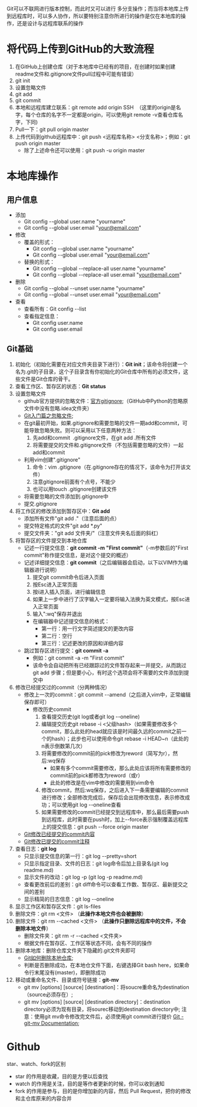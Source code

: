 Git可以不联网进行版本控制，而此时又可以进行 多分支操作；而当将本地库上传到远程库时，可以多人协作，所以要特别注意你所进行的操作是仅在本地库的操作，还是设计与远程库联系的操作
# 将代码上传到GitHub的大致流程
1. 在GitHub上创建仓库（对于本地库中已经有的项目，在创建时如果创建readme文件和.gitignore文件pull过程中可能有错误）
2. git init
3. 设置忽略文件
4. git add
5. git commit
6. 本地和远程库建立联系：git remote add origin SSH  （这里的origin是名字，每个仓库的名字不一定都是origin，可以使用git remote -v查看仓库名字，下同)
7. Pull一下：git pull origin master
8. 上传代码到github远程库中：git push <远程库名称> <分支名称>；例如：git push origin master
	- 除了上述命令还可以使用：git push -u origin master
# 本地库操作
## 用户信息
- 添加
	- Git config --global user.name "yourname"
	- Git config --global user.email "your@email.com"
- 修改
	- 覆盖的形式：
		- Git config --global user.name "yourname"
		- Git config --global user.email "your@email.com"
	- 替换的形式：
		- Git config --global --replace-all user.name "yourname"
		- Git config --global --replace-all user.email "your@email.com"
- 删除
	- Git config --global --unset user.name "yourname"
	- Git config --global --unset user.email "your@email.com"
- 查看
	- 查看所有：Git config --list
	- 查看指定信息：
		- Git config user.name
		- Git config user.email
## Git基础
1. 初始化（初始化需要在对应文件夹目录下进行）：**Git init**；该命令将创建一个名为.git的子目录，这个子目录含有你初始化的Git仓库中所有的必须文件，这些文件是Git仓库的骨干。
2. 查看工作区、暂存区的状态：**Git status**
3. 设置忽略文件
	- github官方提供的忽略文件：[官方gitignore](https://github.com/github/gitignore);（GitHub中Python的忽略原文件中没有忽略.idea文件夹）
	-  [Git入门篇之忽略文件](https://zhuanlan.zhihu.com/p/60752662);
	- 在git最初开始，如果.gitignore和需要忽略的文件一期add和commit，可能导致忽略失败。则可以采用以下任意两种方法：
		1. 先add和commit  .gitignore文件，在git add .所有文件
		2. 将需要提交的文件和.gitignore文件（不包括需要忽略的文件）一起add和commit
	- 利用vim创建".gitignore"
		1. 命令：vim .gitignore（在.gitignore存在的情况下，该命令为打开该文件）
		2. 注意gitignore前面有个点号，不能少
		3. 也可以用touch .gitignore创建该文件
	- 将需要忽略的文件添加到.gitignore中
	- 提交.gitignore
4. 将工作区的修改添加到暂存区中：**Git add**
	- 添加所有文件"git add ."（注意后面的点）
	- 提交特定格式的文件"git add *.py"
	- 提交文件夹："git add 文件夹/"（注意文件夹名后面的斜杠）
5. 将暂存区的文件提交到本地仓库
	- 记述一行提交信息：**git commit -m "First commit"**（-m参数后的"First commit"称作提交信息，是对这个提交的概述）
	- 记述详细提交信息：**git commit**（之后编辑器会启动，以下以VIM作为编辑器进行说明）
		1. 提交git commit命令后进入页面
		2. 按Esc进入正常页面
		3. 按i进入插入页面，进行编辑信息
		4. 如果上一步中进行了汉字输入一定要将输入法换为英文模式，按Esc进入正常页面
		5. 输入":wq"保存并退出
		- 在编辑器中记述提交信息的格式：
			- 第一行：用一行文字简述提交的更改内容
			- 第二行：空行
			- 第三行：记述更改的原因和详细内容
	- 跳过暂存区进行提交：**git commit -a**
		- 例如：git commit -a -m "First commit"
		- 该命令会自动把所有已经跟踪过的文件暂存起来一并提交，从而跳过 git add 步骤；但是要小心，有时这个选项会将不需要的文件添加到提交中
6. 修改已经提交过的commit（分两种情况）
	- 修改上一次的commit：git commit --amend（之后进入vim中，正常编辑保存即可）
		- 修改历史commit
			1. 查看提交历史(git log或者git log --oneline)
			2. 编辑提交历史git rebase -i <父级hash>（如果需要修改多个commit，那么此处的head就应该是时间最久远的commit之前一个的hash）；此步也可以使用命令git rebase -i HEAD~n（此处的n表示倒数第几次）
			3. 将需要修改的commit前的pick修改为reword（简写为r），然后:wq保存
				- 如果有多个commit需要修改，那么此处应该将所有需要修改的commit前的pick都修改为reword（或r）
				- 此处的修改是在vim中修改的需要用到vim命令
			4. 修改commit，然后:wq保存，之后进入下一条需要编辑的commit进行修改；全部修改完成后，保存后会出现修改信息，表示修改成功；可以使用git log --oneline查看
			5. 如果需要修改的commit已经提交到远程库中，那么最后需要push到远程库，此时需要在push时，加上--force表示强制覆盖远程库上的提交信息：git push --force origin master
	- [Git修改已经提交的commit内容](https://cloud.tencent.com/developer/article/1335804)
	- [Git修改已提交的commit注释](https://www.jianshu.com/p/098d85a58bf1)
7. 查看日志：**git log**
	- 只显示提交信息的第一行：git log --pretty=short
	- 只显示指定目录、文件的日志：git log命令后加上目录名(git log readme.md)
	- 显示文件的改动：git log -p (git log -p readme.md)
	- 查看更改前后的差别：git diff命令可以查看工作数、暂存区、最新提交之间的差别
	- 显示精简的日志信息：git log --oneline
8. 显示工作区和暂存区文件：git ls-files
9. 删除文件：git rm <文件> （**此操作本地文件也会被删除**）
10. 删除文件：git rm --cached <文件> （**此操作只删除远程库中的文件，不会删除本地文件**）
	- 删除文件夹：git rm -r --cached <文件夹>
	- 根据文件在暂存区、工作区等状态不同，会有不同的操作
11. 删除本地库：删除仓库文件夹下隐藏的.git文件夹即可
	- [Git如何删除本地仓库](https://blog.csdn.net/bloombud/article/details/80431557);
	- 判断是否删除成功，在本地仓文件下面，右键选择Git bash here，如果命令行末尾没有(master)，即删除成功
12. 移动或重命名文件、目录或符号链接：**git-mv**
	- git mv [options]  [source]  [destination]：将soucre重命名为destination（source必须存在）;
	- git mv [options]  [source]  [destination directory]：destination directory必须为现有目录，将sourec移动到destination directory中;
		注意：使用git mv命令修改完文件后，必须使用git commit进行提价
		[Git - git-mv Documentation](https://git-scm.com/docs/git-mv/en);
# Github
star、watch、fork的区别
- star 的作用是收藏，目的是方便以后查找
- watch 的作用是关注，目的是等作者更新的时候，你可以收到通知
- fork 的作用是参与，目的是你增加新的内容，然后 Pull Request，把你的修改和主仓库原来的内容合并